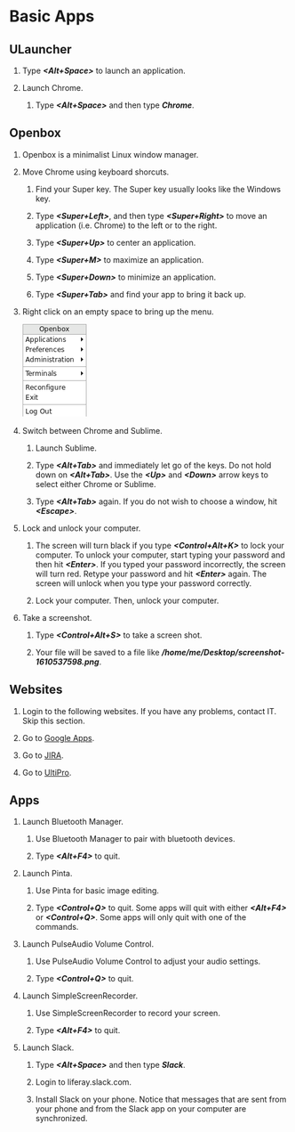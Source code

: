 # Basic Apps

## ULauncher

1. Type ***<Alt+Space>*** to launch an application.

1. Launch Chrome.

	1. Type ***<Alt+Space>*** and then type ***Chrome***.

## Openbox

1. Openbox is a minimalist Linux window manager.

1. Move Chrome using keyboard shorcuts.

	1. Find your Super key. The Super key usually looks like the Windows key.

	1. Type ***<Super+Left>***, and then type ***<Super+Right>*** to move an application (i.e. Chrome) to the left or to the right.

	1. Type ***<Super+Up>*** to center an application.

	1. Type ***<Super+M>*** to maximize an application.

	1. Type ***<Super+Down>*** to minimize an application.

	1. Type ***<Super+Tab>*** and find your app to bring it back up.

1. Right click on an empty space to bring up the menu.

	![](images/01.png)

1. Switch between Chrome and Sublime.

	1. Launch Sublime.

	1. Type ***<Alt+Tab>*** and immediately let go of the keys. Do not hold down on ***<Alt+Tab>***. Use the ***\<Up\>*** and ***\<Down\>*** arrow keys to select either Chrome or Sublime.

	1. Type ***<Alt+Tab>*** again. If you do not wish to choose a window, hit ***\<Escape\>***.

1. Lock and unlock your computer.

	1. The screen will turn black if you type ***<Control+Alt+K>*** to lock your computer. To unlock your computer, start typing your password and then hit ***\<Enter\>***. If you typed your password incorrectly, the screen will turn red. Retype your password and hit ***\<Enter\>*** again. The screen will unlock when you type your password correctly.

	1. Lock your computer. Then, unlock your computer.

1. Take a screenshot.

	1. Type ***<Control+Alt+S>*** to take a screen shot.

	1. Your file will be saved to a file like ***/home/me/Desktop/screenshot-1610537598.png***.

## Websites

1. Login to the following websites. If you have any problems, contact IT. Skip this section.

1. Go to [Google Apps](https://mail.google.com).

1. Go to [JIRA](https://issues.liferay.com).

1. Go to [UltiPro](https://liferay.ultipro.com).

## Apps

1. Launch Bluetooth Manager.

	1. Use Bluetooth Manager to pair with bluetooth devices.

	1. Type ***<Alt+F4>*** to quit.

1. Launch Pinta.

	1. Use Pinta for basic image editing.

	1. Type ***<Control+Q>*** to quit. Some apps will quit with either ***<Alt+F4>*** or ***<Control+Q>***. Some apps will only quit with one of the commands.

1. Launch PulseAudio Volume Control.

	1. Use PulseAudio Volume Control to adjust your audio settings.

	1. Type ***<Control+Q>*** to quit.

1. Launch SimpleScreenRecorder.

	1. Use SimpleScreenRecorder to record your screen.

	1. Type ***<Alt+F4>*** to quit.

1. Launch Slack.

	1. Type ***<Alt+Space>*** and then type ***Slack***.

	1. Login to liferay.slack.com.

	1. Install Slack on your phone. Notice that messages that are sent from your phone and from the Slack app on your computer are synchronized.